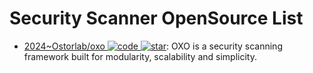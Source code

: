 # Security Scanner OpenSource List

- [2024~Ostorlab/oxo ![code](https://ng-tech.icu/assets/code.svg) ![star](https://img.shields.io/github/stars/Ostorlab/oxo)](https://github.com/Ostorlab/oxo): OXO is a security scanning framework built for modularity, scalability and simplicity.
